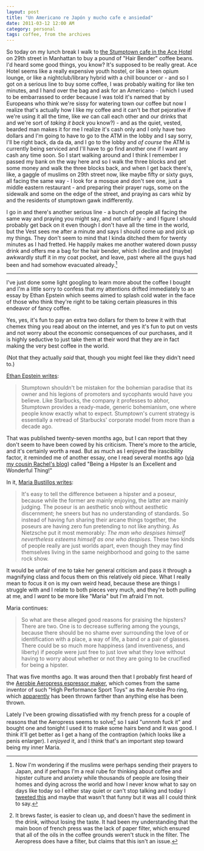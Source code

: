 ```yaml
---
layout: post
title: "Un Americano re Japón y mucho cafe e ansiedad"
date: 2011-03-12 12:00 AM
category: personal
tags: coffee, from the archives
---
```


So today on my lunch break I walk to [the Stumptown cafe in the Ace Hotel][1] on 29th street in Manhattan to buy a pound of "Hair Bender" coffee beans. I'd heard some good things, you know? It's supposed to be really great. Ace Hotel seems like a really expensive youth hostel, or like a teen opium lounge, or like a nightclub/library hybrid with a chill bouncer or - and so I got on a serious line to buy some coffee, I was probably waiting for like ten minutes, and I hand over the bag and ask for an Americano - (which I used to be embarrassed to order because I was told it's named that by Europeans who think we're sissy for watering town our coffee but now I realize that's actually how I like my coffee and it can't be *that* pejorative if we're using it all the time, like *we* can call each other and our drinks that and we're sort of *taking it back* you know?) - and as the quiet, vested, bearded man makes it for me I realize it's cash only and I only have two dollars and I'm going to have to go to the ATM in the lobby and I say sorry, I'll be right back, da da da, and I go to the lobby and *of course* the ATM is currently being serviced and I'll have to go find another one if I want any cash any time soon. So I start walking around and I think I remember I passed my bank on the way here and so I walk the three blocks and get some money and walk the three blocks back, and when I get back there's, like, a gaggle of muslims on 29th street now, like maybe fifty or sixty guys, all facing the same way - I look for a mosque and don't see one, just a middle eastern restaurant - and preparing their prayer rugs, some on the sidewalk and some on the edge of the street, and praying as cars whiz by and the residents of stumptown gawk indifferently.

 [1]: http://maps.google.com/maps/place?client=safari&rls=en&oe=UTF-8&um=1&ie=UTF-8&q=stumptown+ace&fb=1&gl=us&hq=stumptown+ace&hnear=Chappaqua,+NY&cid=8778389626880739538

I go in and there's another serious line - a bunch of people all facing the same way and praying you might say, and not unfairly - and I figure I should probably get back on it even though I don't have all the time in the world, but the Vest sees me after a minute and says I should come up and pick up my things. They don't seem to mind that I kinda ditched them for twenty minutes as I had fretted. He happily makes me another watered down pussy drink and offers me a bag for the hair bender, which I decline and (maybe) awkwardly stuff it in my coat pocket, and leave, past where all the guys had been and had somehow evacuated already.[^1]

* * *

I've just done some light googling to learn more about the coffee I bought and I'm a little sorry to confess that my attentions drifted immediately to an essay by Ethan Epstein which seems aimed to splash cold water in the face of those who think they're right to be taking certain pleasures in this endeavor of fancy coffee.

Yes, yes, it's fun to pay an extra two dollars for them to brew it with that chemex thing you read about on the internet, and yes it's fun to put on vests and not worry about the economic consequences of our purchases, and it is highly seductive to just take them at their word that they are in fact making the very best coffee in the world.

(Not that they actually *said* that, though you might feel like they didn't need to.)

[Ethan Epstein writes][2]:

 [2]: http://www.nypress.com/article-19910-totally-stumped.html

> Stumptown shouldn't be mistaken for the bohemian paradise that its owner and his legions of promoters and sycophants would have you believe. Like Starbucks, the company it professes to abhor, Stumptown provides a ready-made, generic bohemianism, one where people know exactly what to expect. Stumptown's current strategy is essentially a retread of Starbucks' corporate model from more than a decade ago.

That was published twenty-seven months ago, but I can report that they don't seem to have been cowed by his criticism. There's more to the article, and it's certainly worth a read. But as much as I enjoyed the irascibility factor, it reminded me of another essay, one I read several months ago ([via my cousin Rachel's blog][3]) called "Being a Hipster Is an Excellent and Wonderful Thing!"

 [3]: http://emotionalblackmail.tumblr.com/post/1462637366/today-is-the-day-we-take-back-the-word-hipster

In it, [Maria Bustillos writes][4]:

 [4]: http://www.theawl.com/2010/10/being-a-hipster-is-an-excellent-and-wonderful-thing

> It's easy to tell the difference between a hipster and a poseur, because while the former are mainly enjoying, the latter are mainly judging. The poseur is an aesthetic snob without aesthetic discernment; he sneers but has no understanding of standards. So instead of having fun sharing their arcane things together, the poseurs are having zero fun pretending to not like anything. As Nietzsche put it most memorably: *The man who despises himself nevertheless esteems himself as one who despises.* These two kinds of people really are just worlds apart, even though they may find themselves living in the same neighborhood and going to the same rock show.

It would be unfair of me to take her general criticism and pass it through a magnifying class and focus them on this relatively old piece. What I really mean to focus it on is my own weird head, because these are things I struggle with and I relate to both pieces very much, and they're both pulling at me, and I *want* to be more like "Maria" but I'm afraid I'm not.

Maria continues:

> So what are these alleged good reasons for praising the hipsters? There are two. One is to decrease suffering among the youngs, because there should be no shame ever surrounding the love of or identification with a place, a way of life, a band or a pair of glasses. There could be so much more happiness (and inventiveness, and liberty) if people were just free to just love what they love without having to worry about whether or not they are going to be crucified for being a hipster.

That was five months ago. It was around then that I probably first heard of the [Aerobie Aeropress espressor maker][5], which comes from the same inventor of such "High Performance Sport Toys" as the Aerobie Pro ring, which [apparently][6] has been thrown farther than anything else has been thrown.

 [5]: http://aerobie.com/products/aeropress.htm
 [6]: http://aerobie.com/about/news/quartermilethrow.htm

Lately I've been growing dissatisfied with my french press for a couple of reasons that the Aeropress seems to solve[^2] so I said "unnnnh fuck it" and bought one and tonight I used it to make some hairs bend and it was good. I think it'll get better as I get a hang of the contraption (which looks like a penis enlarger). I *enjoyed* it, and I think that's an important step toward being my inner Maria.

[^1]:
    Now I'm wondering if the muslims were perhaps sending their prayers to Japan, and if perhaps I'm a real rube for thinking about coffee and hipster culture and anxiety while thousands of people are losing their homes and dying across the world and how I never know what to say on days like today so I either stay quiet or can't stop talking and today I [tweeted this][7] and maybe that wasn't that funny but it was all I could think to say.

[^2]:
    It brews faster, is easier to clean up, and doesn't have the sediment in the drink, without losing the taste. It had been my understanding that the main boon of french press was the lack of paper filter, which ensured that all of the oils in the coffee grounds weren't stuck in the filter. The Aeropress does have a filter, but claims that this isn't an issue.

 [7]: http://twitter.com/maxjacobson/status/46274344829190144
